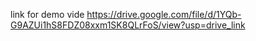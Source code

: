 link for demo vide
https://drive.google.com/file/d/1YQb-G9AZUi1hS8FDZ08xxm1SK8QLrFoS/view?usp=drive_link
